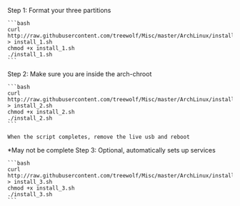 Step 1:
	Format your three partitions
	
	```bash
	curl http://raw.githubusercontent.com/treewolf/Misc/master/ArchLinux/install_1.sh > install_1.sh
	chmod +x install_1.sh
	./install_1.sh
	```

Step 2:
	Make sure you are inside the arch-chroot
	
	```bash
	curl http://raw.githubusercontent.com/treewolf/Misc/master/ArchLinux/install_2.sh > install_2.sh
	chmod +x install_2.sh
	./install_2.sh
	```
	
	When the script completes, remove the live usb and reboot

*May not be complete
Step 3:
	Optional, automatically sets up services
	
	```bash
	curl http://raw.githubusercontent.com/treewolf/Misc/master/ArchLinux/install_13.sh > install_3.sh
	chmod +x install_3.sh
	./install_3.sh
	```
